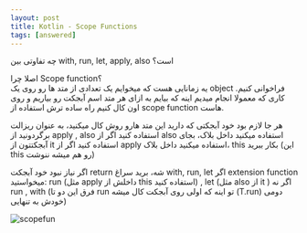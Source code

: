 ```yaml
---
layout: post
title: Kotlin - Scope Functions
tags: [answered]
---
```




چه تفاوتی بین with, run, let, apply, also است؟
<!-- comment #649729906 -->


اصلا چرا Scope function؟  
 یه زمانایی هست که میخوایم یک تعدادی از متد ها رو روی یک object فراخوانی کنیم. کاری که معمولا انجام میدیم اینه که بیایم به ازای هر متد اسم آبجکت رو بیاریم و روی اون کال کنیم
راه ساده ترش استفاده از scope function هاست.  

هر جا لازم بود خود آبجکتی که دارید این متد هارو روش کال میکنید، به عنوان ریزالت برگردونید از apply , also استفاده کنید
اگر از also استفاده میکنید داخل بلاک، بجای آبجکتتون از it استفاده کنید
اگر از apply استفاده میکنید داخل بلاک، this بکار ببرید (این this رو هم میشه ننوشت)

اگر نیاز نبود خود آبجکت return شه، برید سراغ with, run, let
اگر extension function میخواستید: run (مثل apply داخلش از this استفاده کنید) , let (مثل also از it )
اگر نه run , with
(فرق این دو تا run تو اینه که اولی روی آبجکت کال میشه (T.run) دومی خودش به تنهایی)
<!-- comment #649730359 -->
![scopefun](https://user-images.githubusercontent.com/29522746/85772913-8f617c80-b732-11ea-8f0e-677847686121.png)

